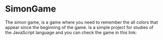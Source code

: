 # SimonGame
The simon game, is a game where you need to remember the all colors that appear since the beginning of the game. 
Is a simple project for studies of the JavaScript language and you can check the game in this link:
